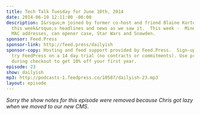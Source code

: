 ```yaml
---
title: Tech Talk Tuesday for June 10th, 2014
date: 2014-06-10 12:11:00 -06:00
description: I&rsquo;m joined by former co-host and friend Blaine Korte to discuss
  this week&rsquo;s headlines and news as we saw it.  This week -  Minecraft, Instagram,
  MAC addresses, can opener case, Star Wars and Snowden.
sponsor: Feed.Press
sponsor-link: http://feed.press/dailyish
sponsor-copy: Hosting and feed support provided by Feed.Press.  Sign-up today and
  try FeedPress on a 14 day trial (no contracts or commitments). Use promo code "dailyish"
  during checkout to get 10% off your first year.
episode: 23
show: dailyish
mp3: http://podcasts-1.feedpress.co/10587/dailyish-23.mp3
layout: episode
---
```


<em>Sorry the show notes for this episode were removed because Chris got lazy when we moved to our new CMS</em>.
